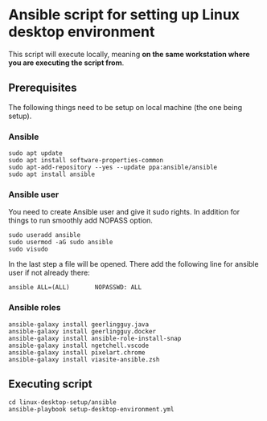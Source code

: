 # Ansible script for setting up Linux desktop environment

This script will execute locally, meaning **on the same workstation where you are executing the script from**.

## Prerequisites

The following things need to be setup on local machine (the one being setup).

### Ansible

```commandline
sudo apt update
sudo apt install software-properties-common
sudo apt-add-repository --yes --update ppa:ansible/ansible
sudo apt install ansible
```

### Ansible user
You need to create Ansible user and give it sudo rights. In addition for things to run smoothly add NOPASS option.
```commandline
sudo useradd ansible
sudo usermod -aG sudo ansible
sudo visudo
```  
In the last step a file will be opened. There add the following line for ansible user if not already there:
```commandline
ansible ALL=(ALL)       NOPASSWD: ALL
```  

### Ansible roles

```commandline
ansible-galaxy install geerlingguy.java
ansible-galaxy install geerlingguy.docker
ansible-galaxy install ansible-role-install-snap
ansible-galaxy install ngetchell.vscode
ansible-galaxy install pixelart.chrome
ansible-galaxy install viasite-ansible.zsh
```

## Executing script

```commandline
cd linux-desktop-setup/ansible
ansible-playbook setup-desktop-environment.yml
```
